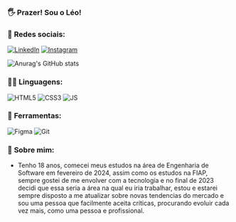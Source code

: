 ### 🖐 **Prazer! Sou o Léo!**

### 📱 **Redes sociais**:
[![LinkedIn](https://img.shields.io/badge/linkedin-%230077B5.svg?style=for-the-badge&logo=linkedin&logoColor=white)](https://www.linkedin.com/in/leonardo-rocha-scarpitta-26a28629b/)
[![Instagram](https://img.shields.io/badge/Instagram-E4405F?style=for-the-badge&logo=instagram&logoColor=white)](https://instagram.com/leonardo.rscarpitta)

![Anurag's GitHub stats](https://github-readme-stats.vercel.app/api?username=leonardorscarpitta&show_icons=true&theme=radical)

### 👨‍💻 **Linguagens**:
![HTML5](https://img.shields.io/badge/HTML5-%23071329?style=flat&logo=html5&logoColor=%23E34F26) ![CSS3](https://img.shields.io/badge/CSS3-%23071329?style=flat&logo=css3&logoColor=%231572B6) ![JS](https://img.shields.io/badge/JS-%23071329?style=flat&logo=javascript&logoColor=%23F7DF1E)

### 🔨 **Ferramentas**:
![Figma](https://img.shields.io/badge/Figma-%23071329?style=flat&logo=figma&logoColor=%23F24E1E) ![Git](https://img.shields.io/badge/Git-%23071329?style=flat&logo=git&logoColor=%23F05032)

### 📑 **Sobre mim**:
- Tenho 18 anos, comecei meus estudos na área de Engenharia de Software em fevereiro de 2024, assim como os estudos na FIAP, sempre gostei de me envolver com a tecnologia e no final de 2023 decidi que essa seria a área na qual eu iria trabalhar, estou e estarei sempre disposto a me atualizar sobre novas tendencias do mercado e sou uma pessoa que facilmente aceita críticas, procurando evoluir cada vez mais, como uma pessoa e profissional.
